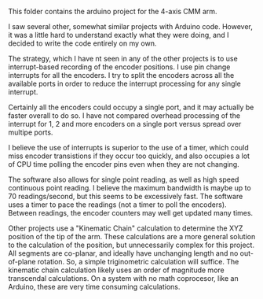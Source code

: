 This folder contains the arduino project for the 4-axis CMM arm.

I saw several other, somewhat similar projects with Arduino code.  However, it was a little hard to understand exactly what they were doing, and I decided to write the code entirely on my own.

The strategy, which I have nt seen in any of the other projects is to use interrupt-based recording of the encoder positions.  I use pin change interrupts for all the encoders.  I try to split the encoders across all the available ports in order to reduce the interrupt processing for any single interrupt.

Certainly all the encoders could occupy a single port, and it may actually be faster overall to do so.  I have not compared overhead processing of the interrupt for 1, 2 and more encoders on a single port versus spread over multipe ports.

I believe the use of interrupts is superior to the use of a timer, which could miss encoder transistions if they occur too quickly, and also occupies a lot of CPU time polling the encoder pins even when they are not changing.

The software also allows for single point reading, as well as high speed continuous point reading.  I believe the maximum bandwidth is maybe up to 70 readings/second, but this seems to be excessively fast.  The software uses a timer to pace the readings (not a timer to poll the encoders).  Between readings, the encoder counters may well get updated many times.

Other projects use a "Kinematic Chain" calculation to determine the XYZ position of the tip of the arm.  These calculations are a more general solution to the calculation of the position, but unnecessarily complex for this project.  All segments are co-planar, and ideally have unchanging length and no out-of-plane rotation.  So, a simple triginometric calculation will suffice.  The kinematic chain calculation likely uses an order of magnitude more transcendal calculations.  On a system with no math coprocesor, like an Arduino, these are very time consuming calculations.
